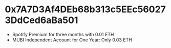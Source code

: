 # 0x7A7D3Af4DEb68b313c5EEc560273DdCed6aBa501
- Spotify Premium for three months with 0.01 ETH
- MUBI Independent Account for One Year: Only 0.03 ETH
